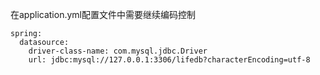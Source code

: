 在application.yml配置文件中需要继续编码控制
```
spring:
  datasource:
    driver-class-name: com.mysql.jdbc.Driver
    url: jdbc:mysql://127.0.0.1:3306/lifedb?characterEncoding=utf-8
```